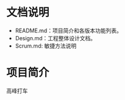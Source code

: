 文档说明
========

+ README.md：项目简介和各版本功能列表。
+ Design.md：工程整体设计文档。
+ Scrum.md: 敏捷方法说明

项目简介
========

高峰打车
